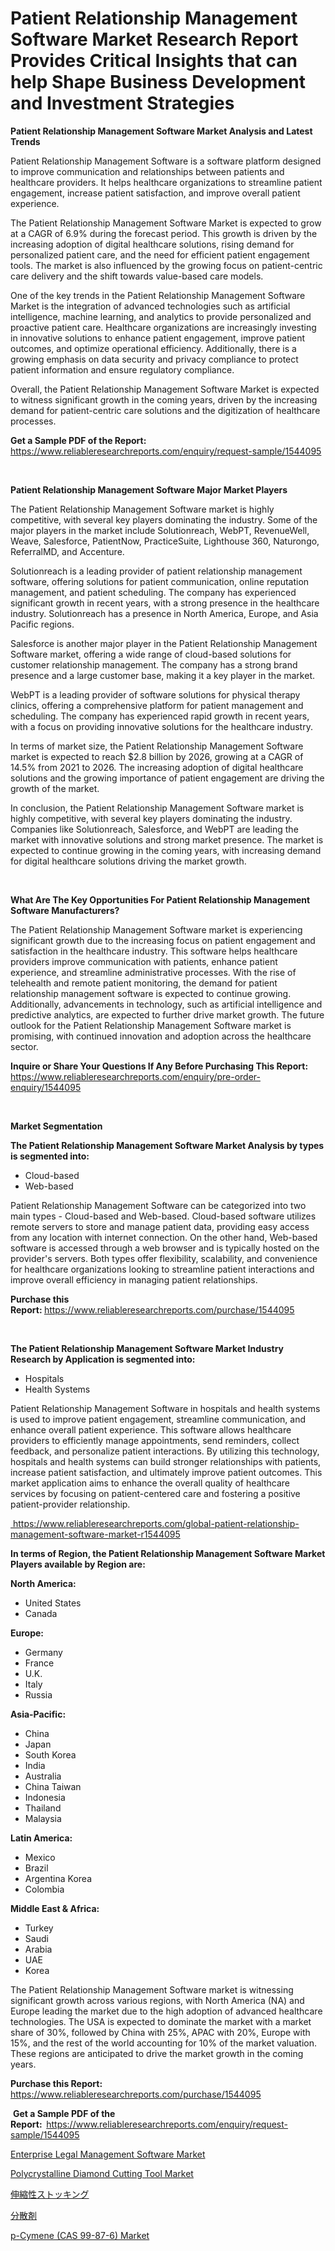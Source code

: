 <p><h1>Patient Relationship Management Software Market Research Report Provides Critical Insights that can help Shape Business Development and Investment Strategies</h1></p><p><strong>Patient Relationship Management Software Market Analysis and Latest Trends</strong></p>
<p><p>Patient Relationship Management Software is a software platform designed to improve communication and relationships between patients and healthcare providers. It helps healthcare organizations to streamline patient engagement, increase patient satisfaction, and improve overall patient experience.</p><p>The Patient Relationship Management Software Market is expected to grow at a CAGR of 6.9% during the forecast period. This growth is driven by the increasing adoption of digital healthcare solutions, rising demand for personalized patient care, and the need for efficient patient engagement tools. The market is also influenced by the growing focus on patient-centric care delivery and the shift towards value-based care models.</p><p>One of the key trends in the Patient Relationship Management Software Market is the integration of advanced technologies such as artificial intelligence, machine learning, and analytics to provide personalized and proactive patient care. Healthcare organizations are increasingly investing in innovative solutions to enhance patient engagement, improve patient outcomes, and optimize operational efficiency. Additionally, there is a growing emphasis on data security and privacy compliance to protect patient information and ensure regulatory compliance.</p><p>Overall, the Patient Relationship Management Software Market is expected to witness significant growth in the coming years, driven by the increasing demand for patient-centric care solutions and the digitization of healthcare processes.</p></p>
<p><strong>Get a Sample PDF of the Report:&nbsp;</strong> <a href="https://www.reliableresearchreports.com/enquiry/request-sample/1544095">https://www.reliableresearchreports.com/enquiry/request-sample/1544095</a></p>
<p>&nbsp;</p>
<p><strong>Patient Relationship Management Software Major Market Players</strong></p>
<p><p>The Patient Relationship Management Software market is highly competitive, with several key players dominating the industry. Some of the major players in the market include Solutionreach, WebPT, RevenueWell, Weave, Salesforce, PatientNow, PracticeSuite, Lighthouse 360, Naturongo, ReferralMD, and Accenture.</p><p>Solutionreach is a leading provider of patient relationship management software, offering solutions for patient communication, online reputation management, and patient scheduling. The company has experienced significant growth in recent years, with a strong presence in the healthcare industry. Solutionreach has a presence in North America, Europe, and Asia Pacific regions.</p><p>Salesforce is another major player in the Patient Relationship Management Software market, offering a wide range of cloud-based solutions for customer relationship management. The company has a strong brand presence and a large customer base, making it a key player in the market.</p><p>WebPT is a leading provider of software solutions for physical therapy clinics, offering a comprehensive platform for patient management and scheduling. The company has experienced rapid growth in recent years, with a focus on providing innovative solutions for the healthcare industry.</p><p>In terms of market size, the Patient Relationship Management Software market is expected to reach $2.8 billion by 2026, growing at a CAGR of 14.5% from 2021 to 2026. The increasing adoption of digital healthcare solutions and the growing importance of patient engagement are driving the growth of the market.</p><p>In conclusion, the Patient Relationship Management Software market is highly competitive, with several key players dominating the industry. Companies like Solutionreach, Salesforce, and WebPT are leading the market with innovative solutions and strong market presence. The market is expected to continue growing in the coming years, with increasing demand for digital healthcare solutions driving the market growth.</p></p>
<p>&nbsp;</p>
<p><strong>What Are The Key Opportunities For Patient Relationship Management Software Manufacturers?</strong></p>
<p><p>The Patient Relationship Management Software market is experiencing significant growth due to the increasing focus on patient engagement and satisfaction in the healthcare industry. This software helps healthcare providers improve communication with patients, enhance patient experience, and streamline administrative processes. With the rise of telehealth and remote patient monitoring, the demand for patient relationship management software is expected to continue growing. Additionally, advancements in technology, such as artificial intelligence and predictive analytics, are expected to further drive market growth. The future outlook for the Patient Relationship Management Software market is promising, with continued innovation and adoption across the healthcare sector.</p></p>
<p><strong>Inquire or Share Your Questions If Any Before Purchasing This Report:</strong> <a href="https://www.reliableresearchreports.com/enquiry/pre-order-enquiry/1544095">https://www.reliableresearchreports.com/enquiry/pre-order-enquiry/1544095</a></p>
<p>&nbsp;</p>
<p><strong>Market Segmentation</strong></p>
<p><strong>The Patient Relationship Management Software Market Analysis by types is segmented into:</strong></p>
<p><ul><li>Cloud-based</li><li>Web-based</li></ul></p>
<p><p>Patient Relationship Management Software can be categorized into two main types - Cloud-based and Web-based. Cloud-based software utilizes remote servers to store and manage patient data, providing easy access from any location with internet connection. On the other hand, Web-based software is accessed through a web browser and is typically hosted on the provider's servers. Both types offer flexibility, scalability, and convenience for healthcare organizations looking to streamline patient interactions and improve overall efficiency in managing patient relationships.</p></p>
<p><strong>Purchase this Report:&nbsp;</strong><a href="https://www.reliableresearchreports.com/purchase/1544095">https://www.reliableresearchreports.com/purchase/1544095</a></p>
<p>&nbsp;</p>
<p><strong>The Patient Relationship Management Software Market Industry Research by Application is segmented into:</strong></p>
<p><ul><li>Hospitals</li><li>Health Systems</li></ul></p>
<p><p>Patient Relationship Management Software in hospitals and health systems is used to improve patient engagement, streamline communication, and enhance overall patient experience. This software allows healthcare providers to efficiently manage appointments, send reminders, collect feedback, and personalize patient interactions. By utilizing this technology, hospitals and health systems can build stronger relationships with patients, increase patient satisfaction, and ultimately improve patient outcomes. This market application aims to enhance the overall quality of healthcare services by focusing on patient-centered care and fostering a positive patient-provider relationship.</p></p>
<p><a href="https://www.reliableresearchreports.com/global-patient-relationship-management-software-market-r1544095">&nbsp;https://www.reliableresearchreports.com/global-patient-relationship-management-software-market-r1544095</a></p>
<p><strong>In terms of Region, the Patient Relationship Management Software Market Players available by Region are:</strong></p>
<p>
    <p> <strong> North America: </strong>
        <ul>
            <li>United States</li>
            <li>Canada</li>
        </ul>
        </p> 
    <p> <strong> Europe: </strong>
        <ul>
            <li>Germany</li>
            <li>France</li>
            <li>U.K.</li>
            <li>Italy</li>
            <li>Russia</li>
        </ul>
        </p> 
    <p> <strong> Asia-Pacific: </strong>
        <ul>
            <li>China</li>
            <li>Japan</li>
            <li>South Korea</li>
            <li>India</li>
            <li>Australia</li>
            <li>China Taiwan</li>
            <li>Indonesia</li>
            <li>Thailand</li>
            <li>Malaysia</li>
        </ul>
        </p> 
    <p> <strong> Latin America: </strong>
        <ul>
            <li>Mexico</li>
            <li>Brazil</li>
            <li>Argentina Korea</li>
            <li>Colombia</li>
        </ul>
        </p> 
    <p> <strong> Middle East & Africa: </strong>
        <ul>
            <li>Turkey</li>
            <li>Saudi</li>
            <li>Arabia</li>
            <li>UAE</li>
            <li>Korea</li>
        </ul>
    </p>
    </p>
<p><p>The Patient Relationship Management Software market is witnessing significant growth across various regions, with North America (NA) and Europe leading the market due to the high adoption of advanced healthcare technologies. The USA is expected to dominate the market with a market share of 30%, followed by China with 25%, APAC with 20%, Europe with 15%, and the rest of the world accounting for 10% of the market valuation. These regions are anticipated to drive the market growth in the coming years.</p></p>
<p><strong>Purchase this Report: </strong><a href="https://www.reliableresearchreports.com/purchase/1544095">https://www.reliableresearchreports.com/purchase/1544095</a></p>
<p>&nbsp;<strong>Get a Sample PDF of the Report:&nbsp;&nbsp;</strong><a href="https://www.reliableresearchreports.com/enquiry/request-sample/1544095">https://www.reliableresearchreports.com/enquiry/request-sample/1544095</a></p>
<p><strong></strong></p>
<p><p><a href="https://github.com/Valeridd446677/Market-Research-Report-List-1/blob/main/enterprise-legal-management-software-market.md">Enterprise Legal Management Software Market</a></p><p><a href="https://issuu.com/reportprime-2/docs/polycrystalline-diamond-cutting-tool-market-size-2">Polycrystalline Diamond Cutting Tool Market</a></p><p><a href="https://github.com/zoetazuur/Market-Research-Report-List-1/blob/main/823664759833.md">伸縮性ストッキング</a></p><p><a href="https://github.com/VinceMarvin1/Market-Research-Report-List-1/blob/main/636853859834.md">分散剤</a></p><p><a href="https://issuu.com/reportprime-2/docs/p-cymene-cas-99-87-6-market-size-20_c2a1b05081afda">p-Cymene (CAS 99-87-6) Market</a></p></p>